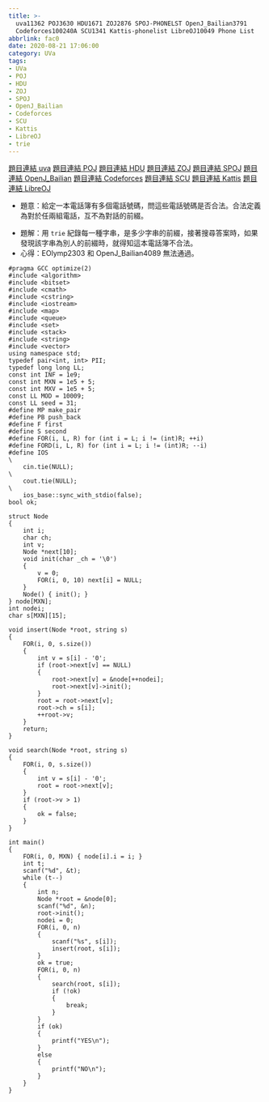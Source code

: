 ```yaml
---
title: >-
  uva11362 POJ3630 HDU1671 ZOJ2876 SPOJ-PHONELST OpenJ_Bailian3791
  Codeforces100240A SCU1341 Kattis-phonelist LibreOJ10049 Phone List
abbrlink: fac0
date: 2020-08-21 17:06:00
category: UVa
tags:
- UVa
- POJ
- HDU
- ZOJ
- SPOJ
- OpenJ_Bailian
- Codeforces
- SCU
- Kattis
- LibreOJ
- trie
---
```

[題目連結 uva](https://onlinejudge.org/index.php?option=com_onlinejudge&Itemid=8&page=show_problem&problem=2347)
[題目連結 POJ](http://poj.org/problem?id=3630)
[題目連結 HDU](http://acm.hdu.edu.cn/showproblem.php?pid=1671)
[題目連結 ZOJ](https://zoj.pintia.cn/problem-sets/91827364500/problems/91827366374)
[題目連結 SPOJ](https://www.spoj.com/problems/PHONELST/en/)
[題目連結 OpenJ_Bailian](http://bailian.openjudge.cn/practice/3791?lang=en_US)
[題目連結 Codeforces](https://codeforces.com/gym/100240/attachments)
[題目連結 SCU](http://acm.scu.edu.cn/soj/problem.action?id=3141)
[題目連結 Kattis](https://open.kattis.com/problems/phonelist)
[題目連結 LibreOJ](https://loj.ac/problem/10049)
* 題意：給定一本電話簿有多個電話號碼，問這些電話號碼是否合法。合法定義為對於任兩組電話，互不為對話的前綴。
<!-- more -->
* 題解：用 `trie` 紀錄每一種字串，是多少字串的前綴，接著搜尋答案時，如果發現該字串為別人的前綴時，就得知這本電話簿不合法。
* 心得：EOlymp2303 和 OpenJ_Bailian4089 無法通過。
```cpp=
#pragma GCC optimize(2)
#include <algorithm>
#include <bitset>
#include <cmath>
#include <cstring>
#include <iostream>
#include <map>
#include <queue>
#include <set>
#include <stack>
#include <string>
#include <vector>
using namespace std;
typedef pair<int, int> PII;
typedef long long LL;
const int INF = 1e9;
const int MXN = 1e5 + 5;
const int MXV = 1e5 + 5;
const LL MOD = 10009;
const LL seed = 31;
#define MP make_pair
#define PB push_back
#define F first
#define S second
#define FOR(i, L, R) for (int i = L; i != (int)R; ++i)
#define FORD(i, L, R) for (int i = L; i != (int)R; --i)
#define IOS                                                                    \
    cin.tie(NULL);                                                             \
    cout.tie(NULL);                                                            \
    ios_base::sync_with_stdio(false);
bool ok;

struct Node
{
    int i;
    char ch;
    int v;
    Node *next[10];
    void init(char _ch = '\0')
    {
        v = 0;
        FOR(i, 0, 10) next[i] = NULL;
    }
    Node() { init(); }
} node[MXN];
int nodei;
char s[MXN][15];

void insert(Node *root, string s)
{
    FOR(i, 0, s.size())
    {
        int v = s[i] - '0';
        if (root->next[v] == NULL)
        {
            root->next[v] = &node[++nodei];
            root->next[v]->init();
        }
        root = root->next[v];
        root->ch = s[i];
        ++root->v;
    }
    return;
}

void search(Node *root, string s)
{
    FOR(i, 0, s.size())
    {
        int v = s[i] - '0';
        root = root->next[v];
    }
    if (root->v > 1)
    {
        ok = false;
    }
}

int main()
{
    FOR(i, 0, MXN) { node[i].i = i; }
    int t;
    scanf("%d", &t);
    while (t--)
    {
        int n;
        Node *root = &node[0];
        scanf("%d", &n);
        root->init();
        nodei = 0;
        FOR(i, 0, n)
        {
            scanf("%s", s[i]);
            insert(root, s[i]);
        }
        ok = true;
        FOR(i, 0, n)
        {
            search(root, s[i]);
            if (!ok)
            {
                break;
            }
        }
        if (ok)
        {
            printf("YES\n");
        }
        else
        {
            printf("NO\n");
        }
    }
}
```